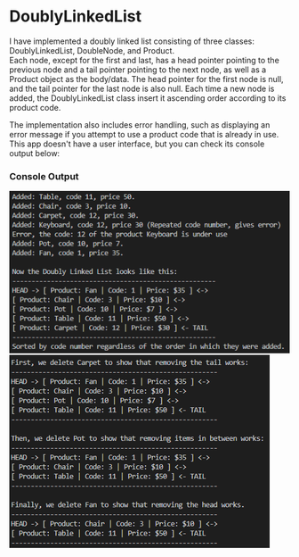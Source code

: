 # DoublyLinkedList
I have implemented a doubly linked list consisting of three classes: DoublyLinkedList, DoubleNode, and Product.  
Each node, except for the first and last, has a head pointer pointing to the previous node and a tail pointer pointing to the next node, as well as a Product object as the body/data. The head pointer for the first node is null, and the tail pointer for the last node is also null. Each time a new node is added, the DoublyLinkedList class insert it ascending order according to its product code. 

The implementation also includes error handling, such as displaying an error message if you attempt to use a product code that is already in use.
This app doesn't have a user interface, but you can check its console output below:


<h3>Console Output</h3>

<img src="screenshots/linkedlist1.png" alt="Image 2">
<img src="screenshots/linkedlist2.png" alt="Image 2">


